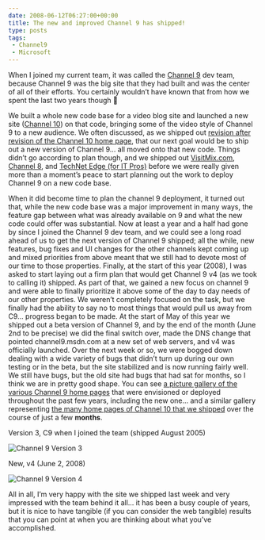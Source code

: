 ```yaml
---
date: 2008-06-12T06:27:00+00:00
title: The new and improved Channel 9 has shipped!
type: posts
tags:
 - Channel9
 - Microsoft
---
```

When I joined my current team, it was called the [Channel 9](https://channel9.msdn.com) dev team, because Channel 9 was the big site that they had built and was the center of all of their efforts. You certainly wouldn’t have known that from how we spent the last two years though 🙂

We built a whole new code base for a video blog site and launched a new site ([Channel 10](http://on10.net)) on that code, bringing some of the video style of Channel 9 to a new audience. We often discussed, as we shipped out [revision after revision of the Channel 10 home page](http://flickr.com/photos/jeffsand/sets/72157605412954126/), that our next goal would be to ship out a new version of Channel 9… all moved onto that new code. Things didn’t go according to plan though, and we shipped out [VisitMix.com](http://VisitMix.com), [Channel 8](http://channel8.msdn.com/), and [TechNet Edge (for IT Pros)](http://edge.technet.com/) before we were really given more than a moment’s peace to start planning out the work to deploy Channel 9 on a new code base.

When it did become time to plan the channel 9 deployment, it turned out that, while the new code base was a major improvement in many ways, the feature gap between what was already available on 9 and what the new code could offer was substantial. Now at least a year and a half had gone by since I joined the Channel 9 dev team, and we could see a long road ahead of us to get the next version of Channel 9 shipped; all the while, new features, bug fixes and UI changes for the other channels kept coming up and mixed priorities from above meant that we still had to devote most of our time to those properties. Finally, at the start of this year (2008), I was asked to start laying out a firm plan that would get Channel 9 v4 (as we took to calling it) shipped. As part of that, we gained a new focus on channel 9 and were able to finally prioritize it above some of the day to day needs of our other properties. We weren’t completely focused on the task, but we finally had the ability to say no to most things that would pull us away from C9… progress began to be made. At the start of May of this year we shipped out a beta version of Channel 9, and by the end of the month (June 2nd to be precise) we did the final switch over, made the DNS change that pointed channel9.msdn.com at a new set of web servers, and v4 was officially launched. Over the next week or so, we were bogged down dealing with a wide variety of bugs that didn’t turn up during our own testing or in the beta, but the site stabilized and is now running fairly well. We still have bugs, but the old site had bugs that had sat for months, so I think we are in pretty good shape. You can see [a picture gallery of the various Channel 9 home pages](http://flickr.com/photos/jeffsand/sets/72157605412641884/) that were envisioned or deployed throughout the past few years, including the new one… and a similar gallery representing [the many home pages of Channel 10 that we shipped](http://flickr.com/photos/jeffsand/sets/72157605412954126/) over the course of just a few **months**.

Version 3, C9 when I joined the team (shipped August 2005)

![Channel 9 Version 3](/images/Channel9_Version3.jpg)

New, v4 (June 2, 2008)

![Channel 9 Version 4](/images/Channel9_Version4.jpg)

All in all, I’m very happy with the site we shipped last week and very impressed with the team behind it all… it has been a busy couple of years, but it is nice to have tangible (if you can consider the web tangible) results that you can point at when you are thinking about what you’ve accomplished.
